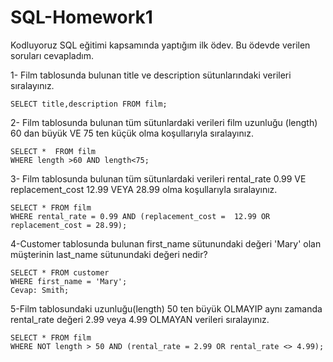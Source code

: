 # SQL-Homework1
Kodluyoruz SQL eğitimi kapsamında yaptığım ilk ödev. Bu ödevde verilen soruları cevapladım.

1- Film tablosunda bulunan title ve description sütunlarındaki verileri sıralayınız.

```
SELECT title,description FROM film;

```
2- Film tablosunda bulunan tüm sütunlardaki verileri film uzunluğu (length) 60 dan büyük VE 75 ten küçük olma koşullarıyla sıralayınız.

```
SELECT *  FROM film
WHERE length >60 AND length<75;

```


3- Film tablosunda bulunan tüm sütunlardaki verileri rental_rate 0.99 VE replacement_cost 12.99 VEYA 28.99 olma koşullarıyla sıralayınız.


```
SELECT * FROM film 
WHERE rental_rate = 0.99 AND (replacement_cost =  12.99 OR replacement_cost = 28.99);

```
4-Customer tablosunda bulunan first_name sütunundaki değeri 'Mary' olan müşterinin last_name sütunundaki değeri nedir?


```
SELECT * FROM customer 
WHERE first_name = 'Mary';
Cevap: Smith;
```
5-Film tablosundaki uzunluğu(length) 50 ten büyük OLMAYIP aynı zamanda rental_rate değeri 2.99 veya 4.99 OLMAYAN verileri sıralayınız.


```
SELECT * FROM film 
WHERE NOT length > 50 AND (rental_rate = 2.99 OR rental_rate <> 4.99); 

```
